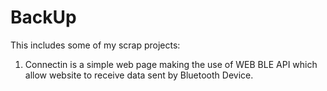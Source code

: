 # BackUp
This includes some of my scrap projects:
1. Connectin is a simple web page making the use of WEB BLE API which allow website to receive data sent by Bluetooth Device.
